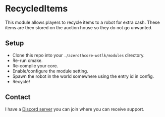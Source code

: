 # RecycledItems
This module allows players to recycle items to a robot for extra cash.
These items are then stored on the auction house so they do not go unwanted.

## Setup
- Clone this repo into your `./azerothcore-wotlk/modules` directory.
- Re-run cmake.
- Re-compile your core.
- Enable/configure the module setting.
- Spawn the robot in the world somewhere using the entry id in config.
- Recycle!

## Contact
I have a [Discord server](https://discord.gg/xdVPGcpJ8C) you can join where you can receive support.
